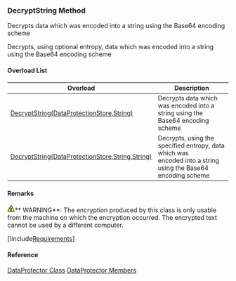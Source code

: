 ### DecryptString Method

Decrypts data which was encoded into a string using the Base64 encoding scheme

Decrypts, using optional entropy, data which was encoded into a string using the Base64 encoding scheme

#### Overload List

| Overload | Description |
| --- | --- |
| [DecryptString(DataProtectionStore,String)](FChoice.Common~FChoice.Common.DataProtector~DecryptString(DataProtectionStore,String).md) | Decrypts data which was encoded into a string using the Base64 encoding scheme   |
| [DecryptString(DataProtectionStore,String,String)](FChoice.Common~FChoice.Common.DataProtector~DecryptString(DataProtectionStore,String,String).md) | Decrypts, using the specified entropy, data which was encoded into a string using the Base64 encoding scheme   |

#### Remarks

![warning](../images/warning.gif)** WARNING**:  The encryption produced by this class is only usable from the machine on which the encryption occurred. The encrypted text cannot be used by a different computer.

[!include[Requirements](../partials/requirements.md)]



#### Reference

[DataProtector Class](FChoice.Common~FChoice.Common.DataProtector.md)
[DataProtector Members](FChoice.Common~FChoice.Common.DataProtector_members.md)
